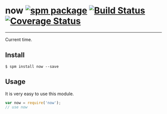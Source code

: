 # now [![spm package](http://spmjs.io/badge/now)](http://spmjs.io/package/now) [![Build Status](https://img.shields.io/travis/afc163/now.svg?style=flat)](https://travis-ci.org/afc163/now) [![Coverage Status](https://img.shields.io/coveralls/afc163/now.svg?style=flat)](https://coveralls.io/r/afc163/now)

---

Current time.

## Install

```
$ spm install now --save
```

## Usage

It is very easy to use this module.

```js
var now = require('now');
// use now
```
